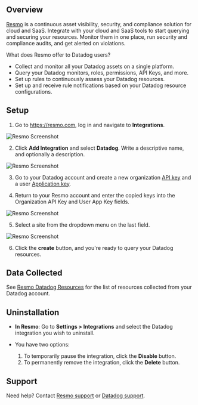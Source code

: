 ## Overview
[Resmo][1] is a continuous asset visibility, security, and compliance solution for cloud and SaaS. Integrate with your cloud and SaaS tools to start querying and securing your resources. Monitor them in one place, run security and compliance audits, and get alerted on violations.

What does Resmo offer to Datadog users?
- Collect and monitor all your Datadog assets on a single platform.
- Query your Datadog monitors, roles, permissions, API Keys, and more.
- Set up rules to continuously assess your Datadog resources.
- Set up and receive rule notifications based on your Datadog resource configurations.


## Setup

1. Go to https://resmo.com, log in and navigate to **Integrations**.<br/>

![Resmo Screenshot][2]

2. Click **Add Integration** and select **Datadog**. Write a descriptive name, and optionally a description.<br />

![Resmo Screenshot][3]

3. Go to your Datadog account and create a new organization [API key][12] and a user [Application key][13].<br />

4. Return to your Resmo account and enter the copied keys into the Organization API Key and User App Key fields. <br />

![Resmo Screenshot][7]

5. Select a site from the dropdown menu on the last field.

![Resmo Screenshot][8]

6. Click the **create** button, and you're ready to query your Datadog resources.
## Data Collected

See [Resmo Datadog Resources][9] for the list of resources collected from your Datadog account.

## Uninstallation

- **In Resmo**: Go to **Settings > Integrations** and select the Datadog integration you wish to uninstall. <br />

- You have two options:
  1. To temporarily pause the integration, click the **Disable** button.
  2. To permanently remove the integration, click the **Delete** button.

## Support
Need help? Contact [Resmo support][10] or [Datadog support][11].

[1]: https://resmo.com
[2]: https://raw.githubusercontent.com/DataDog/integrations-extras/master/resmo/images/integrations.png
[3]: https://raw.githubusercontent.com/DataDog/integrations-extras/master/resmo/images/setup-integration.png
[4]: https://raw.githubusercontent.com/DataDog/integrations-extras/master/resmo/images/datadog-application-keys.png
[5]: https://raw.githubusercontent.com/DataDog/integrations-extras/master/resmo/images/datadog-new-key.png
[6]: https://raw.githubusercontent.com/DataDog/integrations-extras/master/resmo/images/datadog-created-key.png
[7]: https://raw.githubusercontent.com/DataDog/integrations-extras/master/resmo/images/resmo-key-setup.png
[8]: https://raw.githubusercontent.com/DataDog/integrations-extras/master/resmo//images/resmo-site-setup.png
[9]: https://docs.resmo.com/resources/datadog
[10]: https://www.resmo.com/contact
[11]: https://docs.datadoghq.com/help/
[12]: https://docs.datadoghq.com/account_management/api-app-keys/#add-an-api-key-or-client-token
[13]: https://docs.datadoghq.com/account_management/api-app-keys/#add-application-keys
